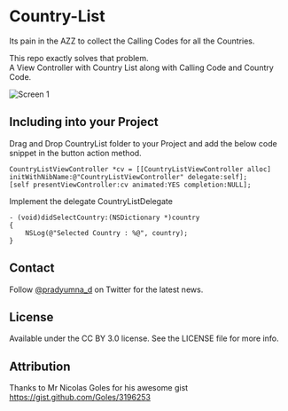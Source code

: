 Country-List
============

Its pain in the AZZ to collect the Calling Codes for all the Countries.

This repo exactly solves that problem.  
A View Controller with Country List along with Calling Code and Country Code.

![Screen 1](https://github.com/pradyumnad/Country-List/blob/master/ScreenShot.png?raw=true)

Including into your Project
---------------------------
  Drag and Drop CountryList folder to your Project and add the below code snippet in the button action method.

    CountryListViewController *cv = [[CountryListViewController alloc] initWithNibName:@"CountryListViewController" delegate:self];
    [self presentViewController:cv animated:YES completion:NULL];
    
Implement the delegate CountryListDelegate

    - (void)didSelectCountry:(NSDictionary *)country
    {
        NSLog(@"Selected Country : %@", country);
    }

Contact
-------
Follow [@pradyumna_d](http://twitter.com/pradyumna_d) on Twitter for the latest news.

License
------------
Available under the CC BY 3.0 license. See the LICENSE file for more info.

Attribution
-----------
Thanks to Mr Nicolas Goles for his awesome gist https://gist.github.com/Goles/3196253
